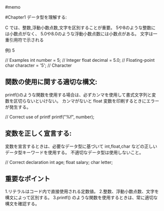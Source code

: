 #memo

#Chapter1 データ型を理解する:

C では、整数,浮動小数点数,文字を区別することが重要。 5や8のような整数には小数点がなく、 5.0や8.0のような浮動小数点数には小数点がある。
文字は一重引用符で示される 

例) 5

// Examples
int number = 5; // Integer
float decimal = 5.0; // Floating-point
char character = '5'; // Character


## 関数の使用に関する適切な構文:

printf()のような関数を使用する場合は、必ずカンマを使用して書式文字列と変数を区切らないといけない。
カンマがないと float 変数を印刷するときにエラーが発生する。

// Correct use of printf
printf("%f", number);


## 変数を正しく宣言する:

変数を宣言するときは、必要なデータ型に基づいて int,float,char などの正しいデータ型キーワードを使用する。
不適切なデータ型は使用しないこと。

// Correct declaration
int age;
float salary;
char letter;


## 重要なポイント
1.リテラルはコード内で直接使用される定数値。
2.整数、浮動小数点数、文字を構文によって区別する。
3.printf() のような関数を使用するときは、常に適切な構文を確認する。
